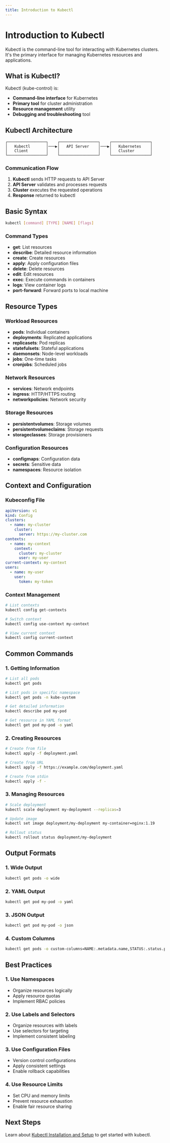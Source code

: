```yaml
---
title: Introduction to Kubectl
---
```


# Introduction to Kubectl

Kubectl is the command-line tool for interacting with Kubernetes clusters. It's the primary interface for managing Kubernetes resources and applications.

## What is Kubectl?

Kubectl (kube-control) is:

- **Command-line interface** for Kubernetes
- **Primary tool** for cluster administration
- **Resource management** utility
- **Debugging and troubleshooting** tool

## Kubectl Architecture

```
┌─────────────────┐    ┌─────────────────┐    ┌─────────────────┐
│   Kubectl       │───▶│   API Server    │───▶│   Kubernetes    │
│   Client        │    │                 │    │   Cluster       │
└─────────────────┘    └─────────────────┘    └─────────────────┘
```

### Communication Flow

1. **Kubectl** sends HTTP requests to API Server
2. **API Server** validates and processes requests
3. **Cluster** executes the requested operations
4. **Response** returned to kubectl

## Basic Syntax

```bash
kubectl [command] [TYPE] [NAME] [flags]
```

### Command Types

- **get**: List resources
- **describe**: Detailed resource information
- **create**: Create resources
- **apply**: Apply configuration files
- **delete**: Delete resources
- **edit**: Edit resources
- **exec**: Execute commands in containers
- **logs**: View container logs
- **port-forward**: Forward ports to local machine

## Resource Types

### Workload Resources

- **pods**: Individual containers
- **deployments**: Replicated applications
- **replicasets**: Pod replicas
- **statefulsets**: Stateful applications
- **daemonsets**: Node-level workloads
- **jobs**: One-time tasks
- **cronjobs**: Scheduled jobs

### Network Resources

- **services**: Network endpoints
- **ingress**: HTTP/HTTPS routing
- **networkpolicies**: Network security

### Storage Resources

- **persistentvolumes**: Storage volumes
- **persistentvolumeclaims**: Storage requests
- **storageclasses**: Storage provisioners

### Configuration Resources

- **configmaps**: Configuration data
- **secrets**: Sensitive data
- **namespaces**: Resource isolation

## Context and Configuration

### Kubeconfig File

```yaml
apiVersion: v1
kind: Config
clusters:
  - name: my-cluster
    cluster:
      server: https://my-cluster.com
contexts:
  - name: my-context
    context:
      cluster: my-cluster
      user: my-user
current-context: my-context
users:
  - name: my-user
    user:
      token: my-token
```

### Context Management

```bash
# List contexts
kubectl config get-contexts

# Switch context
kubectl config use-context my-context

# View current context
kubectl config current-context
```

## Common Commands

### 1. **Getting Information**

```bash
# List all pods
kubectl get pods

# List pods in specific namespace
kubectl get pods -n kube-system

# Get detailed information
kubectl describe pod my-pod

# Get resource in YAML format
kubectl get pod my-pod -o yaml
```

### 2. **Creating Resources**

```bash
# Create from file
kubectl apply -f deployment.yaml

# Create from URL
kubectl apply -f https://example.com/deployment.yaml

# Create from stdin
kubectl apply -f -
```

### 3. **Managing Resources**

```bash
# Scale deployment
kubectl scale deployment my-deployment --replicas=3

# Update image
kubectl set image deployment/my-deployment my-container=nginx:1.19

# Rollout status
kubectl rollout status deployment/my-deployment
```

## Output Formats

### 1. **Wide Output**

```bash
kubectl get pods -o wide
```

### 2. **YAML Output**

```bash
kubectl get pod my-pod -o yaml
```

### 3. **JSON Output**

```bash
kubectl get pod my-pod -o json
```

### 4. **Custom Columns**

```bash
kubectl get pods -o custom-columns=NAME:.metadata.name,STATUS:.status.phase
```

## Best Practices

### 1. **Use Namespaces**

- Organize resources logically
- Apply resource quotas
- Implement RBAC policies

### 2. **Use Labels and Selectors**

- Organize resources with labels
- Use selectors for targeting
- Implement consistent labeling

### 3. **Use Configuration Files**

- Version control configurations
- Apply consistent settings
- Enable rollback capabilities

### 4. **Use Resource Limits**

- Set CPU and memory limits
- Prevent resource exhaustion
- Enable fair resource sharing

## Next Steps

Learn about [Kubectl Installation and Setup](installation.md) to get started with kubectl.
